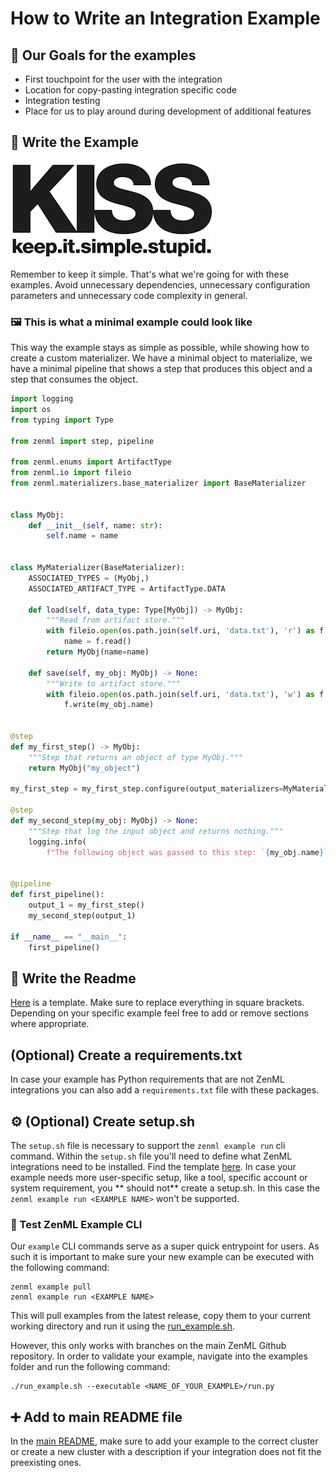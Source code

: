 # How to Write an Integration Example

## 🥅 Our Goals for the examples

- First touchpoint for the user with the integration
- Location for copy-pasting integration specific code
- Integration testing
- Place for us to play around during development of additional features

## 📝 Write the Example

![KISS](assets/KISS.png)

Remember to keep it simple. That's what we're going for with these examples.
Avoid unnecessary dependencies, unnecessary configuration parameters and
unnecessary code complexity in general.

### 🖼 This is what a minimal example could look like

This way the example stays as simple as possible, while showing how to create a
custom materializer. We have a minimal object
to materialize, we have a minimal pipeline that shows a step that produces this
object and a step that consumes the
object.

```python
import logging
import os
from typing import Type

from zenml import step, pipeline

from zenml.enums import ArtifactType
from zenml.io import fileio
from zenml.materializers.base_materializer import BaseMaterializer


class MyObj:
    def __init__(self, name: str):
        self.name = name


class MyMaterializer(BaseMaterializer):
    ASSOCIATED_TYPES = (MyObj,)
    ASSOCIATED_ARTIFACT_TYPE = ArtifactType.DATA

    def load(self, data_type: Type[MyObj]) -> MyObj:
        """Read from artifact store."""
        with fileio.open(os.path.join(self.uri, 'data.txt'), 'r') as f:
            name = f.read()
        return MyObj(name=name)

    def save(self, my_obj: MyObj) -> None:
        """Write to artifact store."""
        with fileio.open(os.path.join(self.uri, 'data.txt'), 'w') as f:
            f.write(my_obj.name)


@step
def my_first_step() -> MyObj:
    """Step that returns an object of type MyObj."""
    return MyObj("my_object")

my_first_step = my_first_step.configure(output_materializers=MyMaterializer)

@step
def my_second_step(my_obj: MyObj) -> None:
    """Step that log the input object and returns nothing."""
    logging.info(
        f"The following object was passed to this step: `{my_obj.name}`")


@pipeline
def first_pipeline():
    output_1 = my_first_step()
    my_second_step(output_1)

if __name__ == "__main__":
    first_pipeline()
```

## 📰 Write the Readme

[Here](template_README.md) is a template. Make sure to replace everything in
square brackets. Depending on your specific
example feel free to add or remove sections where appropriate.

## (Optional) Create a requirements.txt

In case your example has Python requirements that are not ZenML integrations you
can also add a `requirements.txt`
file with these packages.

## ⚙️ (Optional) Create setup.sh

The `setup.sh` file is necessary to support the `zenml example run` cli command.
Within the `setup.sh` file you'll need to define what
ZenML integrations need to be installed. Find the
template [here](template_setup.sh). In case your example needs more
user-specific setup, like a tool, specific account or system requirement, you **
should not** create a setup.sh. In this
case the `zenml example run <EXAMPLE NAME>` won't be supported.

### 🧪 Test ZenML Example CLI

Our `example` CLI commands serve as a super quick entrypoint for users. As such
it is important to make sure your new
example can be executed with the following command:

```shell
zenml example pull
zenml example run <EXAMPLE NAME>
```

This will pull examples from the latest release, copy them to your current
working directory and run it using the
[run_example.sh](../run_example.sh).

However, this only works with branches on the main ZenML Github repository. In
order to validate your example, navigate
into the examples folder and run the following command:

```shell
./run_example.sh --executable <NAME_OF_YOUR_EXAMPLE>/run.py
```

## ➕ Add to main README file

In the [main README](../README.md), make sure to add your example to the correct
cluster or create a new cluster with a
description if your integration does not fit the preexisting ones.
